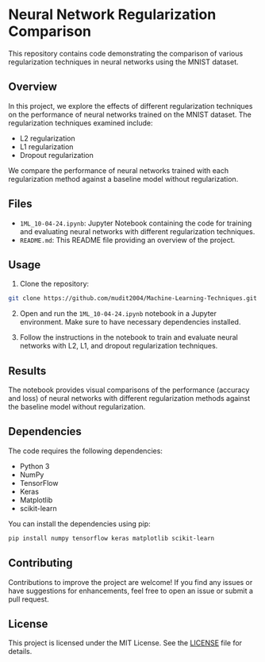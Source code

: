# Neural Network Regularization Comparison

This repository contains code demonstrating the comparison of various regularization techniques in neural networks using the MNIST dataset.

## Overview

In this project, we explore the effects of different regularization techniques on the performance of neural networks trained on the MNIST dataset. The regularization techniques examined include:

- L2 regularization
- L1 regularization
- Dropout regularization

We compare the performance of neural networks trained with each regularization method against a baseline model without regularization.

## Files

- `1ML_10-04-24.ipynb`: Jupyter Notebook containing the code for training and evaluating neural networks with different regularization techniques.
- `README.md`: This README file providing an overview of the project.

## Usage

1. Clone the repository:

```bash
git clone https://github.com/mudit2004/Machine-Learning-Techniques.git
```

2. Open and run the `1ML_10-04-24.ipynb` notebook in a Jupyter environment. Make sure to have necessary dependencies installed.

3. Follow the instructions in the notebook to train and evaluate neural networks with L2, L1, and dropout regularization techniques.

## Results

The notebook provides visual comparisons of the performance (accuracy and loss) of neural networks with different regularization methods against the baseline model without regularization.

## Dependencies

The code requires the following dependencies:

- Python 3
- NumPy
- TensorFlow
- Keras
- Matplotlib
- scikit-learn

You can install the dependencies using pip:

```bash
pip install numpy tensorflow keras matplotlib scikit-learn
```

## Contributing

Contributions to improve the project are welcome! If you find any issues or have suggestions for enhancements, feel free to open an issue or submit a pull request.

## License

This project is licensed under the MIT License. See the [LICENSE](LICENSE) file for details.
